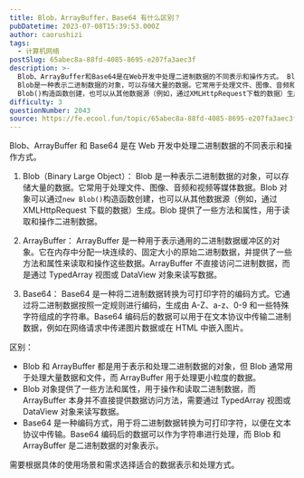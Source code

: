```yaml
---
title: Blob，ArrayBuffer，Base64 有什么区别？
pubDatetime: 2023-07-08T15:39:53.000Z
author: caorushizi
tags:
  - 计算机网络
postSlug: 65abec8a-88fd-4085-8695-e207fa3aec3f
description: >-
  Blob、ArrayBuffer和Base64是在Web开发中处理二进制数据的不同表示和操作方式。 Blob（Binary Large Object）：
  Blob是一种表示二进制数据的对象，可以存储大量的数据。它常用于处理文件、图像、音频和视频等媒体数据。Blob对象可以通过new
  Blob()构造函数创建，也可以从其他数据源（例如，通过XMLHttpRequest下载的数据）生成。Blob提供了
difficulty: 3
questionNumber: 2043
source: https://fe.ecool.fun/topic/65abec8a-88fd-4085-8695-e207fa3aec3f
---
```


Blob、ArrayBuffer 和 Base64 是在 Web 开发中处理二进制数据的不同表示和操作方式。

1. Blob（Binary Large Object）：
   Blob 是一种表示二进制数据的对象，可以存储大量的数据。它常用于处理文件、图像、音频和视频等媒体数据。Blob 对象可以通过`new Blob()`构造函数创建，也可以从其他数据源（例如，通过 XMLHttpRequest 下载的数据）生成。Blob 提供了一些方法和属性，用于读取和操作二进制数据。

2. ArrayBuffer：
   ArrayBuffer 是一种用于表示通用的二进制数据缓冲区的对象。它在内存中分配一块连续的、固定大小的原始二进制数据，并提供了一些方法和属性来读取和操作这些数据。ArrayBuffer 不直接访问二进制数据，而是通过 TypedArray 视图或 DataView 对象来读写数据。

3. Base64：
   Base64 是一种将二进制数据转换为可打印字符的编码方式。它通过将二进制数据按照一定规则进行编码，生成由 A-Z、a-z、0-9 和一些特殊字符组成的字符串。Base64 编码后的数据可以用于在文本协议中传输二进制数据，例如在网络请求中传递图片数据或在 HTML 中嵌入图片。

区别：

- Blob 和 ArrayBuffer 都是用于表示和处理二进制数据的对象，但 Blob 通常用于处理大量数据和文件，而 ArrayBuffer 用于处理更小粒度的数据。
- Blob 对象提供了一些方法和属性，用于操作和读取二进制数据，而 ArrayBuffer 本身并不直接提供数据访问方法，需要通过 TypedArray 视图或 DataView 对象来读写数据。
- Base64 是一种编码方式，用于将二进制数据转换为可打印字符，以便在文本协议中传输。Base64 编码后的数据可以作为字符串进行处理，而 Blob 和 ArrayBuffer 是二进制数据的对象表示。

需要根据具体的使用场景和需求选择适合的数据表示和处理方式。
